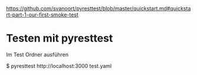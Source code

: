 https://github.com/svanoort/pyresttest/blob/master/quickstart.md#quickstart-part-1-our-first-smoke-test

# Testen mit pyresttest


Im Test Ordner ausführen

$ pyresttest http://localhost:3000 test.yaml

